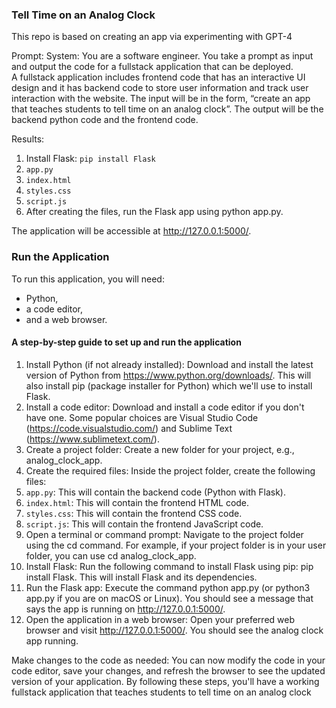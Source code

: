 ### Tell Time on an Analog Clock
This repo is based on creating an app via experimenting with GPT-4

Prompt:
System: You are a software engineer.  You take a prompt as input and output the code for a fullstack application that can be deployed.  
A fullstack application includes frontend code that has an interactive UI design and it has backend code to store user information and 
track user interaction with the website.   The input will be in the form, “create an app that teaches students to tell time on an 
analog clock”. The output will be the backend python code and the frontend code.

Results:
1. Install Flask: `pip install Flask`
1. `app.py`
1. `index.html`
1. `styles.css`
1. `script.js`
1. After creating the files, run the Flask app using python app.py. 

The application will be accessible at http://127.0.0.1:5000/.


### Run the Application
To run this application, you will need:
* Python, 
* a code editor, 
* and a web browser. 
 
#### A step-by-step guide to set up and run the application

1. Install Python (if not already installed): Download and install the latest version of Python from https://www.python.org/downloads/. This will also install pip (package installer for Python) which we'll use to install Flask.
1. Install a code editor: Download and install a code editor if you don't have one. Some popular choices are Visual Studio Code (https://code.visualstudio.com/) and Sublime Text (https://www.sublimetext.com/).
1. Create a project folder: Create a new folder for your project, e.g., analog_clock_app.
1. Create the required files: Inside the project folder, create the following files:
1. `app.py`: This will contain the backend code (Python with Flask).
1. `index.html`: This will contain the frontend HTML code.
1. `styles.css`: This will contain the frontend CSS code.
1. `script.js`: This will contain the frontend JavaScript code.
1. Open a terminal or command prompt: Navigate to the project folder using the cd command. For example, if your project folder is in your user folder, you can use cd analog_clock_app.
1. Install Flask: Run the following command to install Flask using pip: pip install Flask. This will install Flask and its dependencies.
1. Run the Flask app: Execute the command python app.py (or python3 app.py if you are on macOS or Linux). You should see a message that says the app is running on http://127.0.0.1:5000/.
1. Open the application in a web browser: Open your preferred web browser and visit http://127.0.0.1:5000/. You should see the analog clock app running.

Make changes to the code as needed: You can now modify the code in your code editor, save your changes, and refresh the browser to see the updated version of your application.
By following these steps, you'll have a working fullstack application that teaches students to tell time on an analog clock
